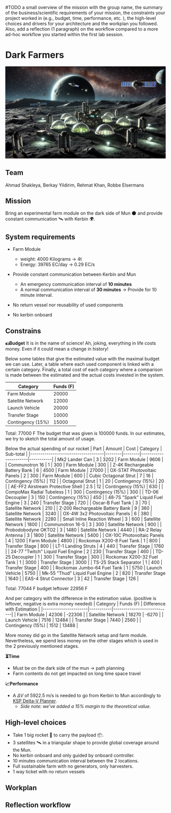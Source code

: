 #TODO
a small overview of the mission with the group name, the summary of the business/scientific requirements of your mission, the constraints your project worked in (e.g., budget, time, performance, etc. ), the high-level choices and drivers for your architecture and the workplan you followed. Also, add a reflection (1 paragraph) on the workflow compared to a more ad-hoc workflow you started within the first lab session. 

# Dark Farmers
![Image of the concept](Wall_Paper.png)

## Team 
Ahmad Shakleya, Berkay Yildirim, Rehmat Khan, Robbe Elsermans

## Mission 
Bring an experimental farm module on the dark side of Mun 🌑️ and provide constant communication 🛰️ with Kerbin 🌍️.

## System requirements
- Farm Module
    - weight: 4000 Kilograms -> 4t​
    - Energy: 39765 EC/day -> 0.29 EC/s​

- Provide constant communication between Kerbin and Mun​
    - An emergency communication interval of **10 minutes​**
    - A normal communication interval of **30 minutes​**
    -> Provide for 10 minute interval.

- No return vessel nor reusability of used components​
- No kerbin onboard​

## Constrains
**💵️Budget**
It is in the name of science! Ah, joking, everything in life costs money. Even if it could mean a change in history!

Below some tables that give the estimated value with the maximal budget we can use. 
Later, a table where each used component is linked with a certain category. 
Finally, a total cost of each category where a comparison is made between the estimated and the actual costs invested in the system.

| Category             | Funds (F) |
|----------------------|-----------|
| Farm Module          | 20000     |
| Satellite Network    | 12000     |
| Launch Vehicle       | 20000     |
| Transfer Stage       | 10000     |
| Contingency (15%)    | 15000     |

Total:	77000	F
The budget that was given is 100000 funds. In our estimates, we try to sketch the total amount of usage.

Below the actual spending of our rocket
| Part                               | Amount | Cost   | Category             | Sub-total |
|------------------------------------|--------|--------|----------------------|-----------|
| Mk2 Lander Can                     | 3      | 3202   | Farm Module          | 9606      |
| Communotron 16                     | 1      | 300    | Farm Module          | 300       |
| Z-4K Rechargeable Battery Bank     | 6      | 4500   | Farm Module          | 27000     |
| OX-STAT Photovoltaic Panels        | 2      | 300    | Farm Module          | 600       |
| Cubic Octagonal Strut              | 7      | 16     | Contingency (15%)    | 112       |
| Octagonal Strut                    | 1      | 20     | Contingency (15%)    | 20        |
| AE-FF2 Airstream Protective Shell  | 2.5    | 12     | Contingency (15%)    | 630       |
| CompoMax Radial Tubeless           | 1      | 300    | Contingency (15%)    | 300       |
| TD-06 Decoupler                    | 3      | 150    | Contingency (15%)    | 450       |
| 48-7S "Spark" Liquid Fuel Engine   | 3      | 240    | Transfer Stage       | 720       |
| Oscar-B Fuel Tank                  | 3      | 70     | Satellite Network    | 210       |
| Z-200 Rechargeable Battery Bank    | 9      | 360    | Satellite Network    | 3240      |
| OX-4W 3x2 Photovoltaic Panels      | 6      | 380    | Satellite Network    | 2280      |
| Small Inline Reaction Wheel        | 3      | 600    | Satellite Network    | 1800      |
| Communotron 16-S                   | 3      | 300    | Satellite Network    | 900       |
| Probodobodyne OKTO2                | 3      | 1480   | Satellite Network    | 4440      |
| RA-2 Relay Antenna                 | 3      | 1800   | Satellite Network    | 5400      |
| OX-10C Photovoltaic Panels         | 4      | 1200   | Farm Module          | 4800      |
| Rockomax X200-8 Fuel Tank          | 1      | 800    | Transfer Stage       | 800       |
| LT-1 Landing Struts                | 4      | 440    | Transfer Stage       | 1760      |
| 24-77 "Twitch" Liquid Fuel Engine  | 2      | 230    | Transfer Stage       | 460       |
| TD-25 Decoupler                    | 1      | 300    | Transfer Stage       | 300       |
| Rockomax X200-32 Fuel Tank         | 1      | 3000   | Transfer Stage       | 3000      |
| TS-25 Stack Separator              | 1      | 400    | Transfer Stage       | 400       |
| Rockomax Jumbo-64 Fuel Tank        | 1      | 5750   | Launch Vehicle       | 5750      |
| Mk-55 "Thud" Liquid Fuel Engine    | 2      | 820    | Transfer Stage       | 1640      |
| EAS-4 Strut Connector              | 3      | 42     | Transfer Stage       | 126       |

Total:	77044	F
budget leftover	22956	F

And per category with the difference in the estimation value.
(positive is leftover, negative is extra money needed)
| Category             | Funds (F) | Difference with Estimation |
|----------------------|-----------|----------------------------|
| Farm Module          | 42306     | -22306                     |
| Satellite Network    | 18270     | -6270                      |
| Launch Vehicle       | 7516      | 12484                      |
| Transfer Stage       | 7440      | 2560                       |
| Contingency (15%)    | 1512      | 13488                      |

More money did go in the Satellite Network setup and farm module. Nevertheless, we spend less money on the other stages which is used in the 2 previously mentioned stages.

**⏳️Time**
- Must be on the dark side of the mun -> path planning
- Farm contents do not get impacted on long time space travel

**📈️Performance**
- A $\Delta V$ of 5922.5 m/s is needed to go from Kerbin to Mun accordingly to [KSP Delta-V Planner](https://ksp.loicviennois.com/).
    - *Side note: we've added a 15% margin to the theoretical value.*

## High-level choices
- Take 1 big rocket 🚀️ to carry the payload 📦️.
- 3 satellites 🛰️ in a triangular shape to provide global coverage around the Mun.
- No kerbin onboard and only guided by onboard controller.
- 10 minutes communication interval between the 2 locations.
- Full sustainable farm with no generators, only harvesters.
- 1 way ticket with no return vessels

## Workplan


## Reflection workflow
